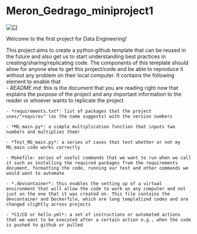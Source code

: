 # Meron_Gedrago_miniproject1
[![CI](https://github.com/nogibjj/Meron_Gedrago_miniproject1/actions/workflows/hello.yml/badge.svg)](https://github.com/nogibjj/Meron_Gedrago_miniproject1/actions/workflows/hello.yml)

Welcome to the first project for Data Engineering!

This project aims to create a python github template that can be reused in the future and also get us to start understanding best practices in creating/sharing/replicating code. The components of this template should allow for anyone else to get this project/code and be able to reproduce it without any problem on their local computer. It contains the following element to enable that   
    - *README.md*: this is the document that you are reading right now that explains the purpose of the project and any important information to the reader or whoever wants to replicate the project 

    - *requirements.txt*: list of packages that the project uses/"requires" (as the name suggests) with the version numbers 

    - *MG_main.py*: a simple multiplication function that inputs two numbers and multiplies them!

    - *Test_MG_main.py*: a series of cases that test whether or not my MG_main code works correctly 

    - Makefile: series of useful commands that we want to run when we call it such as installing the required packages from the requirements document, formatting the code, running our test and other commands we would want to automate 

    - *.devcontainer*: this enables the setting up of a virtual environment that will allow the code to work on any computer and not just on the one that it was created on. This file contains the devcontainer and Dockerfile, which are long templatized codes and are changed slightly across projects
    
    - *CI/CD or hello.yml*: a set of instructions or automated actions that we want to be executed after a certain action e.g., when the code is pushed to github or pulled  
